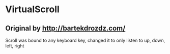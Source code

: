 VirtualScroll
==
Original by http://bartekdrozdz.com/
--

Scroll was bound to any keyboard key, changed it to only listen to up, down, left, right
